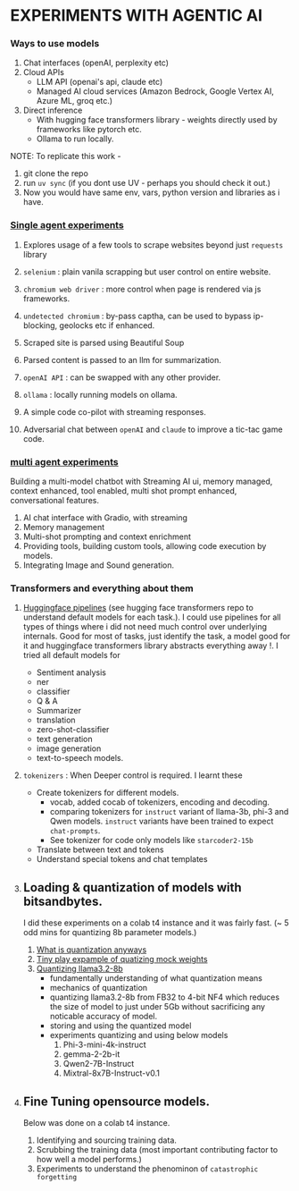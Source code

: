 # EXPERIMENTS WITH AGENTIC AI

### Ways to use models

1. Chat interfaces (openAI, perplexity etc)
2. Cloud APIs
   - LLM API (openai's api, claude etc)
   - Managed AI cloud services (Amazon Bedrock, Google Vertex AI, Azure ML, groq etc.)
3. Direct inference
   - With hugging face transformers library - weights directly used by frameworks like pytorch etc.
   - Ollama to run locally.

NOTE: To replicate this work -

1. git clone the repo
2. run `uv sync` (if you dont use UV - perhaps you should check it out.)
3. Now you would have same env, vars, python version and libraries as i have.

### [Single agent experiments](text_summarization_beautifulSoup.ipynb)

1. Explores usage of a few tools to scrape websites beyond just `requests` library

1. `selenium` : plain vanila scrapping but user control on entire website.
1. `chromium web driver` : more control when page is rendered via js frameworks.
1. `undetected chromium` : by-pass captha, can be used to bypass ip-blocking, geolocks etc if enhanced.

1. Scraped site is parsed using Beautiful Soup
1. Parsed content is passed to an llm for summarization.
1. `openAI API` : can be swapped with any other provider.
1. `ollama` : locally running models on ollama.
1. A simple code co-pilot with streaming responses.
1. Adversarial chat between `openAI` and `claude` to improve a tic-tac game code.

### [multi agent experiments](mulitmodel_agents.ipynb)

Building a multi-model chatbot with Streaming AI ui, memory managed, context enhanced, tool enabled, multi shot prompt enhanced, conversational features.

1. AI chat interface with Gradio, with streaming
2. Memory management
3. Multi-shot prompting and context enrichment
4. Providing tools, building custom tools, allowing code execution by models.
5. Integrating Image and Sound generation.

### Transformers and everything about them

1. [Huggingface pipelines](Trasnformers.ipynb) (see hugging face transformers repo to understand default models for each task.). I could use pipelines for all types of things where i did not need much control over underlying internals. Good for most of tasks, just identify the task, a model good for it and huggingface transformers library abstracts everything away !. I tried all default models for
   - Sentiment analysis
   - ner
   - classifier
   - Q & A
   - Summarizer
   - translation
   - zero-shot-classifier
   - text generation
   - image generation
   - text-to-speech models.
2. `tokenizers` : When Deeper control is required. I learnt these
   - Create tokenizers for different models.
     - vocab, added cocab of tokenizers, encoding and decoding.
     - comparing tokenizers for `instruct` variant of llama-3b, phi-3 and Qwen models. `instruct` variants have been trained to expect `chat-prompts`.
     - See tokenizer for code only models like `starcoder2-15b`
   - Translate between text and tokens
   - Understand special tokens and chat templates
3. ## Loading & quantization of models with bitsandbytes.

   I did these experiments on a colab t4 instance and it was fairly fast. (~ 5 odd mins for quantizing 8b parameter models.)

   1. [What is quantization anyways](Trasnformers.ipynb)
   2. [Tiny play expample of quatizing mock weights](quantization.ipynb)
   3. [Quantizing llama3.2-8b](quantizingopensourcemodels.ipynb)
      - fundamentally understanding of what quantization means
      - mechanics of quantization
      - quantizing llama3.2-8b from FB32 to 4-bit NF4 which reduces the size of model to just under 5Gb without sacrificing any noticable accuracy of model.
      - storing and using the quantized model
      - experiments quantizing and using below models
        1. Phi-3-mini-4k-instruct
        2. gemma-2-2b-it
        3. Qwen2-7B-Instruct
        4. Mixtral-8x7B-Instruct-v0.1

4. ## Fine Tuning opensource models.
   Below was done on a colab t4 instance.
   1. Identifying and sourcing training data.
   2. Scrubbing the training data (most important contributing factor to how well a model performs.)
   3. Experiments to understand the phenominon of `catastrophic forgetting`
